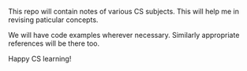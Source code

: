 This repo will contain notes of various CS subjects.
This will help me in revising paticular concepts.

We will have code examples wherever necessary.
Similarly appropriate references will be there too.

Happy CS learning!
